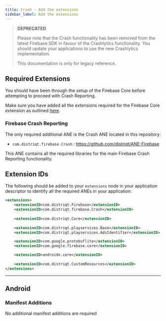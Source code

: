 ```yaml
---
title: Crash - Add the extensions
sidebar_label: Add the extensions
---
```



>
> **DEPRECATED**
>
> Please note that the Crash functionality has been removed from the latest Firebase SDK in favour of the Crashlytics functionality. 
> You should update your applications to use the new Crashlytics implementation.
>
> This documentation is only for legacy reference.
>



## Required Extensions

You should have been through the setup of the Firebase Core before attempting to proceed with Crash Reporting.

Make sure you have added all the extensions required for the Firebase Core 
extension as outlined [here](../core/add-the-extensions.mdx).


### Firebase Crash Reporting

The only required additional ANE is the Crash ANE located in this repository:

- `com.distriqt.firebase.Crash` : https://github.com/distriqt/ANE-Firebase

This ANE contains all the required libraries for the main Firebase Crash Reporting functionality.



## Extension IDs

The following should be added to your `extensions` node in your application descriptor to identify all the required ANEs in your application:

```xml
<extensions>
    <extensionID>com.distriqt.Firebase</extensionID>
    <extensionID>com.distriqt.firebase.Crash</extensionID>
	
    <extensionID>com.distriqt.Core</extensionID>
    
    <extensionID>com.distriqt.playservices.Base</extensionID>
    <extensionID>com.distriqt.playservices.AdsIdentifier</extensionID>

    <extensionID>com.google.protobuflite</extensionID>
    <extensionID>com.google.firebase.core</extensionID>

    <extensionID>androidx.core</extensionID>
    
	<extensionID>com.distriqt.CustomResources</extensionID>
</extensions>
```



---

## Android 

### Manifest Additions

No additional manifest additions are required



